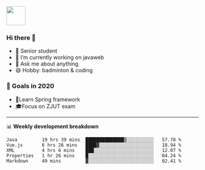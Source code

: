 <img src="https://github.com/egoist/egoist/raw/master/balloon.gif" width="50">

### Hi there 🐏

- 🌱 Senior student
- 🔭 I’m currently working on javaweb
- 💬 Ask me about anything
- 😄 Hobby: badminton & coding

### 🚀 Goals in 2020
+ 🍃Learn Spring framework
+ 🎓Focus on ZJUT exam
-------

📊 **Weekly development breakdown**
<!--START_SECTION:waka-->
```text
Java         19 hrs 39 mins  ██████████████▒░░░░░░░░░░   57.78 % 
Vue.js       6 hrs 26 mins   ████▓░░░░░░░░░░░░░░░░░░░░   18.94 % 
XML          4 hrs 6 mins    ███░░░░░░░░░░░░░░░░░░░░░░   12.07 % 
Properties   1 hr 26 mins    █░░░░░░░░░░░░░░░░░░░░░░░░   04.24 % 
Markdown     49 mins         ▓░░░░░░░░░░░░░░░░░░░░░░░░   02.41 % 
```
<!--END_SECTION:waka-->
